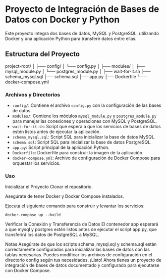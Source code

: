 # Proyecto de Integración de Bases de Datos con Docker y Python

Este proyecto integra dos bases de datos, MySQL y PostgreSQL, utilizando Docker y una aplicación Python para transferir datos entre ellas.

## Estructura del Proyecto

project-root/
│
├── config/
│ └── config.py
│
├── modules/
│ ├── mysql_module.py
│ └── postgres_module.py
│
├── wait-for-it.sh
├── schema_mysql.sql
├── schema.sql
├── app.py
├── Dockerfile
└── docker-compose.yml


### Archivos y Directorios

- `config/`: Contiene el archivo `config.py` con la configuración de las bases de datos.
- `modules/`: Contiene los módulos `mysql_module.py` y `postgres_module.py` para manejar las conexiones y operaciones con MySQL y PostgreSQL.
- `wait-for-it.sh`: Script que espera a que los servicios de bases de datos estén listos antes de ejecutar la aplicación.
- `schema_mysql.sql`: Script SQL para inicializar la base de datos MySQL.
- `schema.sql`: Script SQL para inicializar la base de datos PostgreSQL.
- `app.py`: Script principal de la aplicación Python.
- `Dockerfile`: Dockerfile para construir la imagen de la aplicación.
- `docker-compose.yml`: Archivo de configuración de Docker Compose para orquestar los servicios.


### Uso

Inicializar el Proyecto
Clonar el repositorio.

Asegúrate de tener Docker y Docker Compose instalados.

Ejecuta el siguiente comando para construir y levantar los servicios:
```console
docker-compose up --build
```
Verificar la Conexión y Transferencia de Datos
El contenedor app esperará a que mysql y postgres estén listos antes de ejecutar el script app.py, que transferirá los datos de PostgreSQL a MySQL.

Notas
Asegúrate de que los scripts schema_mysql.sql y schema.sql están correctamente configurados para inicializar las bases de datos con las tablas necesarias.
Puedes modificar los archivos de configuración en el directorio config según tus necesidades.
¡Listo! Ahora tienes un proyecto de integración de bases de datos documentado y configurado para ejecutarse con Docker Compose.
